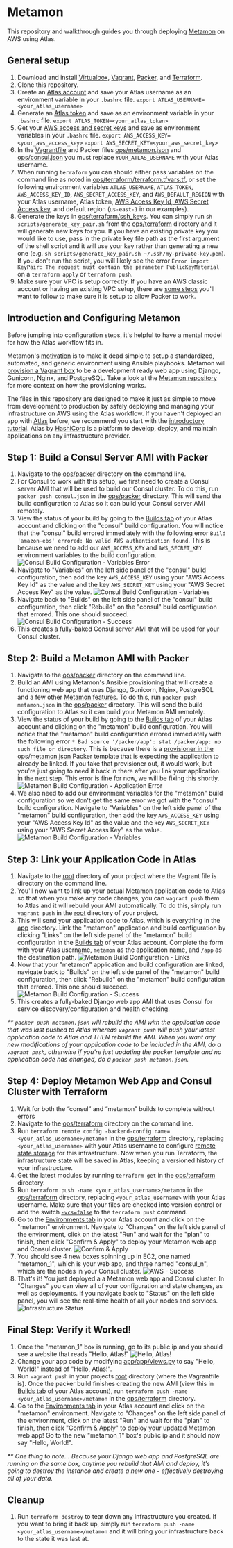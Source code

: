 Metamon
===================
This repository and walkthrough guides you through deploying [Metamon](https://github.com/tryolabs/metamon) on AWS using Atlas.

General setup
-------------
1. Download and install [Virtualbox](https://www.virtualbox.org/wiki/Downloads), [Vagrant](https://www.vagrantup.com/downloads.html), [Packer](https://www.packer.io/downloads.html), and [Terraform](https://www.terraform.io/downloads.html).
2. Clone this repository.
3. Create an [Atlas account](https://atlas.hashicorp.com/account/new?utm_source=github&utm_medium=examples&utm_campaign=metamon) and save your Atlas username as an environment variable in your `.bashrc` file.
   `export ATLAS_USERNAME=<your_atlas_username>`
4. Generate an [Atlas token](https://atlas.hashicorp.com/settings/tokens) and save as an environment variable in your `.bashrc` file.
   `export ATLAS_TOKEN=<your_atlas_token>`
5. Get your [AWS access and secret keys](http://docs.aws.amazon.com/AWSSimpleQueueService/latest/SQSGettingStartedGuide/AWSCredentials.html) and save as environment variables in your `.bashrc` file.
   `export AWS_ACCESS_KEY=<your_aws_access_key>`
   `export AWS_SECRET_KEY=<your_aws_secret_key>`
6. In the [Vagrantfile](Vagrantfile) and Packer files [ops/metamon.json](ops/metamon.json) and [ops/consul.json](ops/consul.json) you must replace `YOUR_ATLAS_USERNAME` with your Atlas username.
7. When running `terraform` you can should either pass variables on the command line as noted in [ops/terraform/terraform.tfvars.tf](ops/terraform/variables.tf#L4), or set the following environment variables `ATLAS_USERNAME`, `ATLAS_TOKEN`, `AWS_ACCESS_KEY_ID`, `AWS_SECRET_ACCESS_KEY`, and `AWS_DEFAULT_REGION` with your Atlas username, Atlas token, [AWS Access Key Id, AWS Secret Access key](http://docs.aws.amazon.com/AWSSimpleQueueService/latest/SQSGettingStartedGuide/AWSCredentials.html), and default region (`us-east-1` in our examples).
8. Generate the keys in [ops/terraform/ssh\_keys](ops/terraform/ssh_keys). You can simply run `sh scripts/generate_key_pair.sh` from the [ops/terraform](ops/terraform) directory and it will generate new keys for you. If you have an existing private key you would like to use, pass in the private key file path as the first argument of the shell script and it will use your key rather than generating a new one (e.g. `sh scripts/generate_key_pair.sh ~/.ssh/my-private-key.pem`). If you don't run the script, you will likely see the error `Error import KeyPair: The request must contain the parameter PublicKeyMaterial` on a `terraform apply` or `terraform push`.
9. Make sure your VPC is setup correctly. If you have an AWS classic account or having an existing VPC setup, there are [some steps](../aws-vpc) you'll want to follow to make sure it is setup to allow Packer to work.

Introduction and Configuring Metamon
-----------------------------------------------
Before jumping into configuration steps, it's helpful to have a mental model for how the Atlas workflow fits in.

Metamon's [motivation](https://github.com/tryolabs/metamon#motivation) is to make it dead simple to setup a standardized, automated, and generic environment using Ansible playbooks. Metamon will [provision a Vagrant box](https://github.com/tryolabs/metamon#features) to be a development ready web app using Django, Gunicorn, Nginx, and PostgreSQL. Take a look at the [Metamon repository](https://github.com/tryolabs/metamon) for more context on how the provisioning works.

The files in this repository are designed to make it just as simple to move from development to production by safely deploying and managing your infrastructure on AWS using the Atlas workflow. If you haven't deployed an app with [Atlas](https://atlas.hashicorp.com) before, we recommend you start with the [introductory tutorial](https://atlas.hashicorp.com/help/getting-started/getting-started-overview). Atlas by [HashiCorp](https://hashicorp.com) is a platform to develop, deploy, and maintain applications on any infrastructure provider.

## Step 1: Build a Consul Server AMI with Packer

1. Navigate to the [ops/packer](ops/packer) directory on the command line.
2. For Consul to work with this setup, we first need to create a Consul server AMI that will be used to build our Consul cluster. To do this, run `packer push consul.json` in the [ops/packer](ops/packer) directory. This will send the build configuration to Atlas so it can build your Consul server AMI remotely.
3. View the status of your build by going to the [Builds tab](https://atlas.hashicorp.com/builds) of your Atlas account and clicking on the "consul" build configuration. You will notice that the "consul" build errored immediately with the following error `Build 'amazon-ebs' errored: No valid AWS authentication found`. This is because we need to add our `AWS_ACCESS_KEY` and `AWS_SECRET_KEY` environment variables to the build configuration.
   ![Consul Build Configuration - Variables Error](screenshots/builds_consul_error_variables.png?raw=true)
4. Navigate to "Variables" on the left side panel of the "consul" build configuration, then add the key `AWS_ACCESS_KEY` using your "AWS Access Key Id" as the value and the key `AWS_SECRET_KEY` using your "AWS Secret Access Key" as the value.
   ![Consul Build Configuration - Variables](screenshots/builds_variables.png?raw=true)
5. Navigate back to "Builds" on the left side panel of the "consul" build configuration, then click "Rebuild" on the "consul" build configuration that errored. This one should succeed.
   ![Consul Build Configuration - Success](screenshots/builds_consul_success.png?raw=true)
6. This creates a fully-baked Consul server AMI that will be used for your Consul cluster.

## Step 2: Build a Metamon AMI with Packer

1. Navigate to the [ops/packer](ops/packer) directory on the command line.
2. Build an AMI using Metamon's Ansible provisioning that will create a functioning web app that uses Django, Gunicorn, Nginx, PostgreSQL and a few other [Metamon features](https://github.com/tryolabs/metamon#features). To do this, run `packer push metamon.json` in the [ops/packer](ops/packer) directory. This will send the build configuration to Atlas so it can build your Metamon AMI remotely.
3. View the status of your build by going to the [Builds tab](https://atlas.hashicorp.com/builds) of your Atlas account and clicking on the "metamon" build configuration. You will notice that the "metamon" build configuration errored immediately with the following error `* Bad source '/packer/app': stat /packer/app: no such file or directory`. This is because there is a [provisioner in the ops/metamon.json](ops/metamon.json#L65) Packer template that is expecting the application to already be linked. If you take that provisioner out, it would work, but you're just going to need it back in there after you link your application in the next step. This error is fine for now, we will be fixing this shortly.
   ![Metamon Build Configuration - Application Error](screenshots/builds_metamon_error_application.png?raw=true)
4. We also need to add our environment variables for the "metamon" build configuration so we don't get the same error we got with the "consul" build configuration. Navigate to "Variables" on the left side panel of the "metamon" build configuration, then add the key `AWS_ACCESS_KEY` using your "AWS Access Key Id" as the value and the key `AWS_SECRET_KEY` using your "AWS Secret Access Key" as the value.
   ![Metamon Build Configuration - Variables](screenshots/builds_variables.png?raw=true)

## Step 3: Link your Application Code in Atlas

1. Navigate to the [root]() directory of your project where the Vagrant file is directory on the command line.
2. You'll now want to link up your actual Metamon application code to Atlas so that when you make any code changes, you can `vagrant push` them to Atlas and it will rebuild your AMI automatically. To do this, simply run `vagrant push` in the [root]() directory of your project.
3. This will send your application code to Atlas, which is everything in the [app](app) directory. Link the "metamon" application and build configuration by clicking "Links" on the left side panel of the "metamon" build configuration in the [Builds tab](https://atlas.hashicorp.com/builds) of your Atlas account. Complete the form with your Atlas username, `metamon` as the application name, and `/app` as the destination path.
   ![Metamon Build Configuration - Links](screenshots/builds_metamon_links.png?raw=true)
4. Now that your "metamon" application and build configuration are linked, navigate back to "Builds" on the left side panel of the "metamon" build configuration, then click "Rebuild" on the "metamon" build configuration that errored. This one should succeed.
   ![Metamon Build Configuration - Success](screenshots/builds_metamon_success.png?raw=true)
5. This creates a fully-baked Django web app AMI that uses Consul for service discovery/configuration and health checking.

_\** `packer push metamon.json` will rebuild the AMI with the application code that was last pushed to Atlas whereas `vagrant push` will push your latest application code to Atlas and THEN rebuild the AMI. When you want any new modifications of your application code to be included in the AMI, do a `vagrant push`, otherwise if you're just updating the packer template and no application code has changed, do a `packer push metamon.json`._

## Step 4: Deploy Metamon Web App and Consul Cluster with Terraform

1. Wait for both the “consul” and “metamon” builds to complete without errors
2. Navigate to the [ops/terraform](ops/terraform) directory on the command line.
3. Run `terraform remote config -backend-config name=<your_atlas_username>/metamon` in the [ops/terraform](ops/terraform) directory, replacing `<your_atlas_username>` with your Atlas username to configure [remote state storage](https://www.terraform.io/docs/commands/remote-config.html) for this infrastructure. Now when you run Terraform, the infrastructure state will be saved in Atlas, keeping a versioned history of your infrastructure.
4. Get the latest modules by running `terraform get` in the [ops/terraform](ops/terraform) directory.
5. Run `terraform push -name <your_atlas_username>/metamon` in the [ops/terraform](ops/terraform) directory, replacing `<your_atlas_username>` with your Atlas username. Make sure that your files are checked into version control or add the switch [`-vcs=false`](https://www.terraform.io/docs/commands/push.html) to the `terraform push` command.
6. Go to the [Environments tab](https://atlas.hashicorp.com/environments) in your Atlas account and click on the "metamon" environment. Navigate to "Changes" on the left side panel of the environment, click on the latest "Run" and wait for the "plan" to finish, then click "Confirm & Apply" to deploy your Metamon web app and Consul cluster.
   ![Confirm & Apply](screenshots/environments_changes_confirm.png?raw=true)
7. You should see 4 new boxes spinning up in EC2, one named "metamon\_1", which is your web app, and three named "consul\_n", which are the nodes in your Consul cluster.
   ![AWS - Success](screenshots/aws_success.png?raw=true)
8. That's it! You just deployed a a Metamon web app and Consul cluster. In "Changes" you can view all of your configuration and state changes, as well as deployments. If you navigate back to "Status" on the left side panel, you will see the real-time health of all your nodes and services.
   ![Infrastructure Status](screenshots/environments_status.png?raw=true)

## Final Step: Verify it Worked!

1. Once the "metamon\_1" box is running, go to its public ip and you should see a website that reads "Hello, Atlas!"
   ![Hello, Atlas!](screenshots/hello_atlas.png?raw=true)
2. Change your app code by modifying [app/app/views.py](app/app/views.py#L6) to say "Hello, World!" instead of "Hello, Atlas!".
3. Run `vagrant push` in your projects [root]() directory (where the Vagrantfile is). Once the packer build finishes creating the new AMI (view this in [Builds tab](https://atlas.hashicorp.com/builds) of your Atlas account), run `terraform push -name <your_atlas_username>/metamon` in the [ops/terraform](ops/terraform) directory.
4. Go to the [Environments tab](https://atlas.hashicorp.com/environments) in your Atlas account and click on the "metamon" environment. Navigate to "Changes" on the left side panel of the environment, click on the latest "Run" and wait for the "plan" to finish, then click "Confirm & Apply" to deploy your updated Metamon web app! Go to the new "metamon\_1" box's public ip and it should now say "Hello, World!".

_\** One thing to note... Because your Django web app and PostgreSQL are running on the same box, anytime you rebuild that AMI and deploy, it's going to destroy the instance and create a new one - effectively destroying all of your data._

## Cleanup

1. Run `terraform destroy` to tear down any infrastructure you created. If you want to bring it back up, simply run `terraform push -name <your_atlas_username>/metamon` and it will bring your infrastructure back to the state it was last at.
